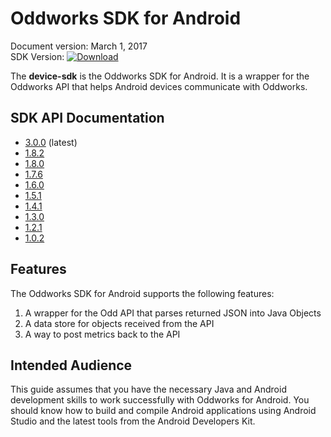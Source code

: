 # Oddworks SDK for Android

Document version: March 1, 2017  
SDK Version: [![Download](https://api.bintray.com/packages/oddnetworks/maven/device-sdk/images/download.svg)](https://bintray.com/oddnetworks/maven/device-sdk/_latestVersion)

The __device-sdk__ is the Oddworks SDK for Android. It is a wrapper for the Oddworks API that helps Android devices communicate with Oddworks.

## SDK API Documentation

- [3.0.0](/javadoc/3.0.0) (latest)
- [1.8.2](/javadoc/1.8.2)
- [1.8.0](/javadoc/1.8.0) 
- [1.7.6](/javadoc/1.7.6) 
- [1.6.0](/javadoc/1.6.0)
- [1.5.1](/javadoc/1.5.1)
- [1.4.1](/javadoc/1.4.1)
- [1.3.0](/javadoc/1.3.0)
- [1.2.1](/javadoc/1.2.1)
- [1.0.2](/javadoc/1.0.2)

## Features

The Oddworks SDK for Android supports the following features:

1. A wrapper for the Odd API that parses returned JSON into Java Objects
2. A data store for objects received from the API
3. A way to post metrics back to the API

## Intended Audience

This guide assumes that you have the necessary Java and Android development skills to work successfully with Oddworks for Android. You should know how to build and compile Android applications using Android Studio and the latest tools from the Android Developers Kit.
